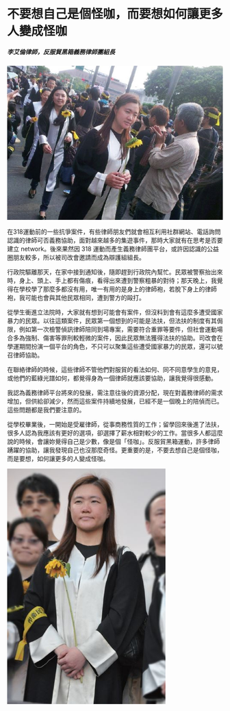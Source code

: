 # 不要想自己是個怪咖，而要想如何讓更多人變成怪咖

##### 李艾倫律師，反服貿黑箱義務律師團組長

![李艾倫](images/18.jpg)

在318運動前的一些抗爭案件，有些律師朋友們就會相互利用社群網站、電話詢問認識的律師可否義務協助，面對越來越多的集遊事件，那時大家就有在思考是否要建立 network。後來果然因 318 運動而產生義務律師團平台，或許因認識的公益圈朋友較多，所以被司改會邀請而成為辯護組組長。

行政院驅離那天，在家中接到通知後，隨即趕到行政院內幫忙。民眾被警察抬出來時，身上、頭上、手上都有傷痕，看得出來遭到警察粗暴的對待；那天晚上，我覺得在學校學了那麼多都沒有用，唯一有用的是身上的律師袍，若脫下身上的律師袍，我可能也會與其他民眾相同，遭到警方的毆打。

從學生衝進立法院時，大家就有想到可能會有案件，但沒料到會有這麼多遭受國家暴力的民眾。以往這類案件，民眾第一個想到的可能是法扶，但法扶的制度有其侷限，例如第一次檢警偵訊律師陪同到場專案，需要符合重罪等要件，但社會運動場合多為強制、傷害等罪刑較輕微的案件，因此民眾無法獲得法扶的協助。司改會在學運期間扮演一個平台的角色，不只可以聚集這些遭受國家暴力的民眾，還可以號召律師協助。

在聯絡律師的時候，這些律師不管他們對服貿的看法如何、同不同意學生的意見，或他們的藍綠光譜如何，都覺得身為一個律師就應該要協助，讓我覺得很感動。

我認為義務律師平台將來的發展，需注意往後的資源分配，現在對義務律師的需求增加，但供給卻減少，然而這些案件持續地發展，已經不是一個晚上的陪偵而已。這些問題都是我們要注意的。

從學校畢業後，一開始是受雇律師，從事商務性質的工作；留學回來後進了法扶，很多人認為我應該有更好的選項，卻選擇了薪水相對較少的工作。當很多人都這麼說的時候，會讓妳覺得自己是少數，像是個「怪咖」。反服貿黑箱運動，許多律師踴躍的協助，讓我發現自己也沒那麼奇怪。更重要的是，不要去想自己是個怪咖，而是要想，如何讓更多的人變成怪咖。

![李艾倫](images/19.jpg)
